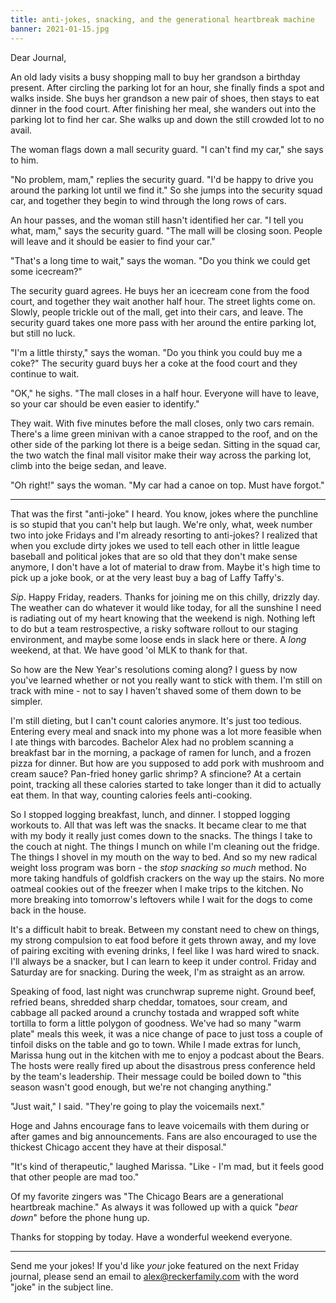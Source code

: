 ```yaml
---
title: anti-jokes, snacking, and the generational heartbreak machine
banner: 2021-01-15.jpg
---
```


Dear Journal,

An old lady visits a busy shopping mall to buy her grandson a birthday
present.  After circling the parking lot for an hour, she finally
finds a spot and walks inside.  She buys her grandson a new pair of
shoes, then stays to eat dinner in the food court.  After finishing
her meal, she wanders out into the parking lot to find her car.  She
walks up and down the still crowded lot to no avail.

The woman flags down a mall security guard.  "I can't find my car,"
she says to him.

"No problem, mam," replies the security guard.  "I'd be happy to drive
you around the parking lot until we find it."  So she jumps into the
security squad car, and together they begin to wind through the long
rows of cars.

An hour passes, and the woman still hasn't identified her car.  "I
tell you what, mam," says the security guard.  "The mall will be
closing soon.  People will leave and it should be easier to find your
car."

"That's a long time to wait," says the woman.  "Do you think we could
get some icecream?"

The security guard agrees.  He buys her an icecream cone from the food
court, and together they wait another half hour.  The street lights
come on.  Slowly, people trickle out of the mall, get into their cars,
and leave.  The security guard takes one more pass with her around the
entire parking lot, but still no luck.

"I'm a little thirsty," says the woman.  "Do you think you could buy
me a coke?"  The security guard buys her a coke at the food court and
they continue to wait.

"OK," he sighs.  "The mall closes in a half hour.  Everyone will have
to leave, so your car should be even easier to identify."

They wait.  With five minutes before the mall closes, only two cars
remain.  There's a lime green minivan with a canoe strapped to the
roof, and on the other side of the parking lot there is a beige sedan.
Sitting in the squad car, the two watch the final mall visitor make
their way across the parking lot, climb into the beige sedan, and
leave.

"Oh right!" says the woman.  "My car had a canoe on top.  Must have
forgot."

---

That was the first "anti-joke" I heard.  You know, jokes where the
punchline is so stupid that you can't help but laugh.  We're only,
what, week number two into joke Fridays and I'm already resorting to
anti-jokes?  I realized that when you exclude dirty jokes we used to
tell each other in little league baseball and political jokes that are
so old that they don't make sense anymore, I don't have a lot of
material to draw from.  Maybe it's high time to pick up a joke book,
or at the very least buy a bag of Laffy Taffy's.

_Sip_.  Happy Friday, readers.  Thanks for joining me on this chilly,
drizzly day.  The weather can do whatever it would like today, for all
the sunshine I need is radiating out of my heart knowing that the
weekend is nigh.  Nothing left to do but a team restrospective, a
risky software rollout to our staging environment, and maybe some
loose ends in slack here or there.  A _long_ weekend, at that.  We
have good 'ol MLK to thank for that.

So how are the New Year's resolutions coming along?  I guess by now
you've learned whether or not you really want to stick with them.  I'm
still on track with mine - not to say I haven't shaved some of them
down to be simpler.

I'm still dieting, but I can't count calories anymore.  It's just too
tedious.  Entering every meal and snack into my phone was a lot more
feasible when I ate things with barcodes.  Bachelor Alex had no
problem scanning a breakfast bar in the morning, a package of ramen
for lunch, and a frozen pizza for dinner.  But how are you supposed to
add pork with mushroom and cream sauce?  Pan-fried honey garlic
shrimp?  A sfincione?  At a certain point, tracking all these calories
started to take longer than it did to actually eat them.  In that way,
counting calories feels anti-cooking.

So I stopped logging breakfast, lunch, and dinner.  I stopped logging
workouts to.  All that was left was the snacks.  It became clear to me
that with my body it really just comes down to the snacks.  The things
I take to the couch at night.  The things I munch on while I'm
cleaning out the fridge.  The things I shovel in my mouth on the way
to bed.  And so my new radical weight loss program was born - the
_stop snacking so much_ method.  No more taking handfuls of goldfish
crackers on the way up the stairs.  No more oatmeal cookies out of the
freezer when I make trips to the kitchen.  No more breaking into
tomorrow's leftovers while I wait for the dogs to come back in the
house.

It's a difficult habit to break.  Between my constant need to chew on
things, my strong compulsion to eat food before it gets thrown away,
and my love of pairing exciting with evening drinks, I feel like I was
hard wired to snack.  I'll always be a snacker, but I can learn to
keep it under control.  Friday and Saturday are for snacking.  During
the week, I'm as straight as an arrow.

Speaking of food, last night was crunchwrap supreme night.  Ground
beef, refried beans, shredded sharp cheddar, tomatoes, sour cream, and
cabbage all packed around a crunchy tostada and wrapped soft white
tortilla to form a little polygon of goodness.  We've had so many
"warm plate" meals this week, it was a nice change of pace to just
toss a couple of tinfoil disks on the table and go to town.  While I
made extras for lunch, Marissa hung out in the kitchen with me to
enjoy a podcast about the Bears.  The hosts were really fired up about
the disastrous press conference held by the team's leadership.  Their
message could be boiled down to "this season wasn't good enough, but
we're not changing anything."

"Just wait," I said.  "They're going to play the voicemails next."

Hoge and Jahns encourage fans to leave voicemails with them during or
after games and big announcements.  Fans are also encouraged to use
the thickest Chicago accent they have at their disposal."

"It's kind of therapeutic," laughed Marissa.  "Like - I'm mad, but it
feels good that other people are mad too."

Of my favorite zingers was "The Chicago Bears are a generational
heartbreak machine."  As always it was followed up with a quick "_bear
down_" before the phone hung up.

Thanks for stopping by today.  Have a wonderful weekend everyone.

---

Send me your jokes!  If you'd like _your_ joke featured on the next
Friday journal, please send an email to [alex@reckerfamily.com] with
the word "joke" in the subject line.

[alex@reckerfamily.com]: mailto:alex@reckerfamily.com
